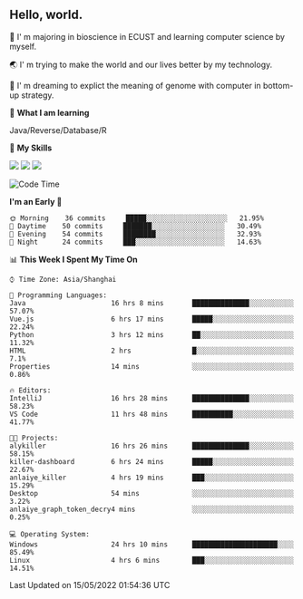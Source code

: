 ## Hello, world.

🏫 I' m majoring in bioscience in ECUST and learning computer science by myself.

🌏 I' m trying to make the world and our lives better by my technology.

🧬 I' m dreaming to explict the meaning of genome with computer in bottom-up strategy.

🔡 **What I am learning**

Java/Reverse/Database/R

🌟 **My Skills**

![](https://img.shields.io/badge/-Python-3e74a2?style=flat-square&logo=Python&logoColor=fff)
![](https://img.shields.io/badge/-Linux-000000?style=flat-square&logo=Linux&logoColor=fff)
![](https://img.shields.io/badge/-Docker-2496ED?style=flat-square&logo=Docker&logoColor=fff)

<!--START_SECTION:waka-->
![Code Time](http://img.shields.io/badge/Code%20Time-0%20secs-blue)

**I'm an Early 🐤** 

```text
🌞 Morning    36 commits     █████░░░░░░░░░░░░░░░░░░░░   21.95% 
🌆 Daytime    50 commits     ███████░░░░░░░░░░░░░░░░░░   30.49% 
🌃 Evening    54 commits     ████████░░░░░░░░░░░░░░░░░   32.93% 
🌙 Night      24 commits     ███░░░░░░░░░░░░░░░░░░░░░░   14.63%

```


📊 **This Week I Spent My Time On** 

```text
⌚︎ Time Zone: Asia/Shanghai

💬 Programming Languages: 
Java                     16 hrs 8 mins       ██████████████░░░░░░░░░░░   57.07% 
Vue.js                   6 hrs 17 mins       █████░░░░░░░░░░░░░░░░░░░░   22.24% 
Python                   3 hrs 12 mins       ██░░░░░░░░░░░░░░░░░░░░░░░   11.32% 
HTML                     2 hrs               █░░░░░░░░░░░░░░░░░░░░░░░░   7.1% 
Properties               14 mins             ░░░░░░░░░░░░░░░░░░░░░░░░░   0.86%

🔥 Editors: 
IntelliJ                 16 hrs 28 mins      ██████████████░░░░░░░░░░░   58.23% 
VS Code                  11 hrs 48 mins      ██████████░░░░░░░░░░░░░░░   41.77%

🐱‍💻 Projects: 
alykiller                16 hrs 26 mins      ██████████████░░░░░░░░░░░   58.15% 
killer-dashboard         6 hrs 24 mins       █████░░░░░░░░░░░░░░░░░░░░   22.67% 
anlaiye_killer           4 hrs 19 mins       ███░░░░░░░░░░░░░░░░░░░░░░   15.29% 
Desktop                  54 mins             ░░░░░░░░░░░░░░░░░░░░░░░░░   3.22% 
anlaiye_graph_token_decry4 mins              ░░░░░░░░░░░░░░░░░░░░░░░░░   0.25%

💻 Operating System: 
Windows                  24 hrs 10 mins      █████████████████████░░░░   85.49% 
Linux                    4 hrs 6 mins        ███░░░░░░░░░░░░░░░░░░░░░░   14.51%

```


 Last Updated on 15/05/2022 01:54:36 UTC
<!--END_SECTION:waka-->


<!--
**Shigure19/Shigure19** is a ✨ _special_ ✨ repository because its `README.md` (this file) appears on your GitHub profile.

Here are some ideas to get you started:

- 🔭 I’m currently working on ...
- 🌱 I’m currently learning ...
- 👯 I’m looking to collaborate on ...
- 🤔 I’m looking for help with ...
- 💬 Ask me about ...
- 📫 How to reach me: ...
- 😄 Pronouns: ...
- ⚡ Fun fact: ...
-->

